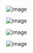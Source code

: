 ![image](https://github.com/anilreddy20/portfolio-repo/assets/147649552/48072d27-9370-4b7c-a8a3-2c6a72203049)

![image](https://github.com/anilreddy20/portfolio-repo/assets/147649552/c3dafea5-c29f-4201-8c70-6ad24b8f2812)

![image](https://github.com/anilreddy20/portfolio-repo/assets/147649552/ddceda0b-0bc4-44df-9563-6a3d46a526ee)

![image](https://github.com/anilreddy20/portfolio-repo/assets/147649552/b28e572e-31d3-4254-9119-d19b8fd75e97)
